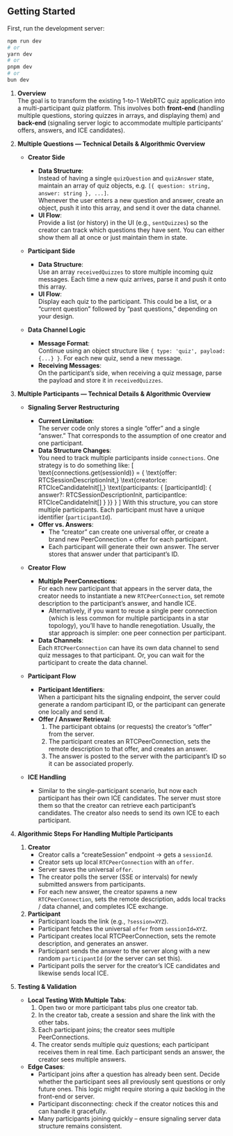 ## Getting Started

First, run the development server:

```bash
npm run dev
# or
yarn dev
# or
pnpm dev
# or
bun dev
```

1. **Overview**  
   The goal is to transform the existing 1-to-1 WebRTC quiz application into a multi-participant quiz platform. This involves both **front-end** (handling multiple questions, storing quizzes in arrays, and displaying them) and **back-end** (signaling server logic to accommodate multiple participants’ offers, answers, and ICE candidates).

2. **Multiple Questions — Technical Details & Algorithmic Overview**  
   - **Creator Side**  
     - **Data Structure**:  
       Instead of having a single `quizQuestion` and `quizAnswer` state, maintain an array of quiz objects, e.g. `[{ question: string, answer: string }, ...]`.  
       Whenever the user enters a new question and answer, create an object, push it into this array, and send it over the data channel.  
     - **UI Flow**:  
       Provide a list (or history) in the UI (e.g., `sentQuizzes`) so the creator can track which questions they have sent. You can either show them all at once or just maintain them in state.  

   - **Participant Side**  
     - **Data Structure**:  
       Use an array `receivedQuizzes` to store multiple incoming quiz messages. Each time a new quiz arrives, parse it and push it onto this array.  
     - **UI Flow**:  
       Display each quiz to the participant. This could be a list, or a “current question” followed by “past questions,” depending on your design.  

   - **Data Channel Logic**  
     - **Message Format**:  
       Continue using an object structure like `{ type: 'quiz', payload: {...} }`. For each new quiz, send a new message.  
     - **Receiving Messages**:  
       On the participant’s side, when receiving a quiz message, parse the payload and store it in `receivedQuizzes`.  

3. **Multiple Participants — Technical Details & Algorithmic Overview**  
   - **Signaling Server Restructuring**  
     - **Current Limitation**:  
       The server code only stores a single “offer” and a single “answer.” That corresponds to the assumption of one creator and one participant.  
     - **Data Structure Changes**:  
       You need to track multiple participants inside `connections`. One strategy is to do something like:
       \[
         \text{connections.get(sessionId)} = \{
           \text{offer: RTCSessionDescriptionInit,}
           \text{creatorIce: RTCIceCandidateInit[],}
           \text{participants: \{ [participantId]: \{
             answer?: RTCSessionDescriptionInit,
             participantIce: RTCIceCandidateInit[]
           \} \}}
         \}
       \]
       With this structure, you can store multiple participants. Each participant must have a unique identifier (`participantId`).  
     - **Offer vs. Answers**:  
       - The “creator” can create one universal offer, or create a brand new PeerConnection + offer for each participant.  
       - Each participant will generate their own answer. The server stores that answer under that participant’s ID.  

   - **Creator Flow**  
     - **Multiple PeerConnections**:  
       For each new participant that appears in the server data, the creator needs to instantiate a new `RTCPeerConnection`, set remote description to the participant’s answer, and handle ICE.  
       - Alternatively, if you want to reuse a single peer connection (which is less common for multiple participants in a star topology), you’ll have to handle renegotiation. Usually, the star approach is simpler: one peer connection per participant.  
     - **Data Channels**:  
       Each `RTCPeerConnection` can have its own data channel to send quiz messages to that participant. Or, you can wait for the participant to create the data channel.  

   - **Participant Flow**  
     - **Participant Identifiers**:  
       When a participant hits the signaling endpoint, the server could generate a random participant ID, or the participant can generate one locally and send it.  
     - **Offer / Answer Retrieval**:  
       1. The participant obtains (or requests) the creator’s “offer” from the server.  
       2. The participant creates an RTCPeerConnection, sets the remote description to that offer, and creates an answer.  
       3. The answer is posted to the server with the participant’s ID so it can be associated properly.  

   - **ICE Handling**  
     - Similar to the single-participant scenario, but now each participant has their own ICE candidates. The server must store them so that the creator can retrieve each participant’s candidates. The creator also needs to send its own ICE to each participant.  

4. **Algorithmic Steps For Handling Multiple Participants**  
   1. **Creator**  
      - Creator calls a “createSession” endpoint -> gets a `sessionId`.  
      - Creator sets up local `RTCPeerConnection` with an `offer`.  
      - Server saves the universal `offer`.  
      - The creator polls the server (SSE or intervals) for newly submitted answers from participants.  
      - For each new answer, the creator spawns a new `RTCPeerConnection`, sets the remote description, adds local tracks / data channel, and completes ICE exchange.  
   2. **Participant**  
      - Participant loads the link (e.g., `?session=XYZ`).  
      - Participant fetches the universal `offer` from `sessionId=XYZ`.  
      - Participant creates local RTCPeerConnection, sets the remote description, and generates an answer.  
      - Participant sends the answer to the server along with a new random `participantId` (or the server can set this).  
      - Participant polls the server for the creator’s ICE candidates and likewise sends local ICE.  

5. **Testing & Validation**  
   - **Local Testing With Multiple Tabs**:  
     1. Open two or more participant tabs plus one creator tab.  
     2. In the creator tab, create a session and share the link with the other tabs.  
     3. Each participant joins; the creator sees multiple PeerConnections.  
     4. The creator sends multiple quiz questions; each participant receives them in real time. Each participant sends an answer, the creator sees multiple answers.  
   - **Edge Cases**:  
     - Participant joins after a question has already been sent. Decide whether the participant sees all previously sent questions or only future ones. This logic might require storing a quiz backlog in the front-end or server.  
     - Participant disconnecting: check if the creator notices this and can handle it gracefully.  
     - Many participants joining quickly – ensure signaling server data structure remains consistent.  
